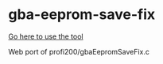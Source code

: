 # gba-eeprom-save-fix

[Go here to use the tool](https://exelotl.github.io/gba-eeprom-save-fix/)

Web port of profi200/gbaEepromSaveFix.c 
